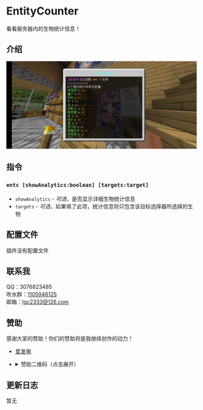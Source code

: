 <!-- markdownlint-disable MD033 -->

# EntityCounter

看看服务器内的生物统计信息！

## 介绍

![1](https://raw.githubusercontent.com/lgc-LLSEDev/readme/main/EntityCounter/Screenshot_20221124-215235.png)

## 指令

### `entc [showAnalytics:boolean] [targets:target]`

- `showAnalytics` - _可选_，是否显示详细生物统计信息
- `targets` - _可选_，如果填了此项，统计信息将只包含该目标选择器所选择的生物

## 配置文件

插件没有配置文件

## 联系我

QQ：3076823485  
吹水群：[1105946125](https://jq.qq.com/?_wv=1027&k=Z3n1MpEp)  
邮箱：<lgc2333@126.com>

## 赞助

感谢大家的赞助！你们的赞助将是我继续创作的动力！

- [爱发电](https://afdian.net/@lgc2333)
- <details>
    <summary>赞助二维码（点击展开）</summary>

  ![讨饭](https://raw.githubusercontent.com/lgc2333/ShigureBotMenu/master/src/imgs/sponsor.png)

  </details>

## 更新日志

暂无

